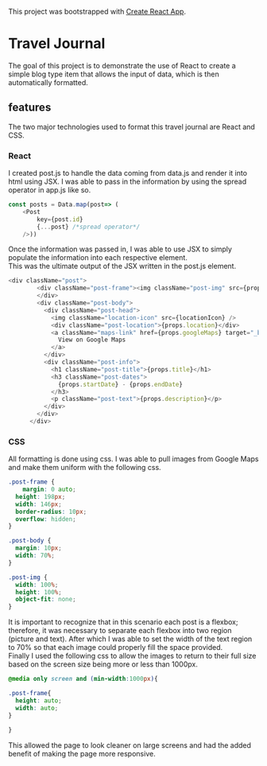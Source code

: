 This project was bootstrapped with [Create React App](https://github.com/facebook/create-react-app).

# Travel Journal

The goal of this project is to demonstrate the use of React to create a simple blog type item that allows the input of data, which is then automatically formatted.

## features

The two major technologies used to format this travel journal are React and CSS.

### React

I created post.js to handle the data coming from data.js and render it into html using JSX. I was able to pass in the information by using the spread operator in app.js like so.

```js
const posts = Data.map(post=> (
    <Post 
        key={post.id}
        {...post} /*spread operator*/
    />))
```
Once the information was passed in, I was able to use JSX to simply populate the information into each respective element.
<br/>
This was the ultimate output of the JSX written in the post.js element.

```js
<div className="post">
        <div className="post-frame"><img className="post-img" src={props.imageURL} />
        </div>
        <div className="post-body">
          <div className="post-head">
            <img className="location-icon" src={locationIcon} />
            <div className="post-location">{props.location}</div>
            <a className="maps-link" href={props.googleMaps} target="_blank">
              View on Google Maps
            </a>
          </div>
          <div className="post-info">
            <h1 className="post-title">{props.title}</h1>
            <h3 className="post-dates">
              {props.startDate} - {props.endDate}
            </h3>
            <p className="post-text">{props.description}</p>
          </div>
        </div>
      </div>
```

### CSS

All formatting is done using css. I was able to pull images from Google Maps and make them uniform with the following css.

```css
.post-frame {
    margin: 0 auto;
  height: 198px;
  width: 146px;
  border-radius: 10px;
  overflow: hidden;
}

.post-body {
  margin: 10px;
  width: 70%;
}

.post-img {
  width: 100%;
  height: 100%;
  object-fit: none;
}
```

It is important to recognize that in this scenario each post is a flexbox; therefore, it was necessary to separate each flexbox into two region (picture and text). After which I was able to set the width of the text region to 70% so that each image could properly fill the space provided.
<br/>
Finally I used the following css to allow the images to return to their full size based on the screen size being more or less than 1000px. 

```css
@media only screen and (min-width:1000px){

.post-frame{
  height: auto;
  width: auto;
}
  
}
```

This allowed the page to look cleaner on large screens and had the added benefit of making the page more responsive.
